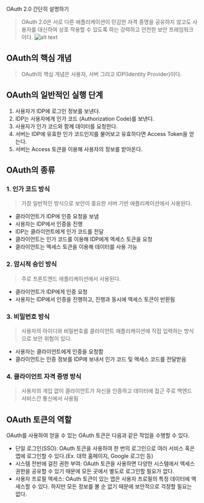 OAuth 2.0 간단히 설명하기
  
> OAuth 2.0은 서로 다른 애플리케이션이 민감한 자격 증명을 공유하지 않고도 사용자를 대신하여 상호 작용할 수 있도록 하는 강력하고 안전한 보안 프레임워크이다.
![alt text](https://github.com/ByteByteGoHq/system-design-101/blob/main/images/oAuth2.jpg?raw=true)

## OAuth의 핵심 개념
> OAuth의 핵심 개념은 사용자, 서버 그리고 IDP(Identity Provider)이다.
  
## OAuth의 일반적인 실행 단계
1. 사용자가 IDP에 로그인 정보를 보낸다.
2. IDP는 사용자에게 인가 코드 (Authorization Code)를 보낸다.
3. 사용자가 인가 코드와 함께 데이터를 요청한다.
4. 서버는 IDP에 유효한 인가 코드인지를 물어보고 유효하다면 Access Token을 얻는다.
5. 서버는 Access 토큰을 이용해 사용자의 정보를 받아온다.
  
## OAuth의 종류
### 1. 인가 코드 방식
> 가장 일반적인 방식으로 보안이 중요한 서버 기반 애플리케이션에서 사용된다.
- 클라이언트가 IDP에 인증 요청을 보냄
- 사용자는 IDP에서 인증을 진행
- IDP는 클라이언트에게 인가 코드를 전달
- 클라이언트는 인가 코드를 이용해 IDP에게 엑세스 토큰을 요청
- 클라이언트는 엑세스 토큰을 이용해 데이터를 사용 가능
  
### 2. 암시적 승인 방식
> 주로 프론트엔드 애플리케이션에서 사용된다.
- 클라이언트가 IDP에게 인증 요청
- 사용자는 IDP에서 인증을 진행하고, 진행과 동시에 액세스 토큰이 반환됨
  
### 3. 비밀번호 방식
> 사용자의 아이디와 비밀번호를 클라이언트 애플리케이션에 직접 입력하는 방식으로 보안 위험이 있다.
- 사용자는 클라이언트에게 인증을 요청함
- 클라이언트는 인증 정보를 IDP에 보내서 인가 코드 및 액세스 코드를 전달받음
  
### 4. 클라이언트 자격 증명 방식
> 사용자의 개입 없이 클라이언트가 자신을 인증하고 데이터에 접근
> 주로 백엔드 서비스간 통신에서 사용됨

  

## OAuth 토큰의 역할
OAuth를 사용하여 얻을 수 있는 OAuth 토큰은 다음과 같은 작업을 수행할 수 있다.
- 단일 로그인(SSO): OAuth 토큰을 사용하여 한 번의 로그인으로 여러 서비스 혹은 앱에 로그인할 수 있다.(Ex. 대학 홈페이지, Google 로그인 등)
- 시스템 전반에 걸친 권한 부여: OAuth 토큰을 사용하면 다양한 시스템에서 액세스 권한을 공유할 수 있기 때문에 모든 곳에서 별도로 로그인할 필요가 없다.
- 사용자 프로필 액세스: OAuth 토큰이 있는 앱은 사용자 프로필의 특정 데이터에 액세스할 수 있다. 하지만 모든 정보를 볼 순 없기 때문에 보안적으로 걱정할 필요는 없다.